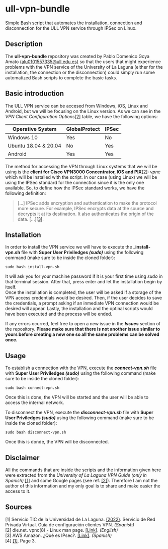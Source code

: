 # ull-vpn-bundle
Simple Bash script that automates the installation, connection and disconnection for the ULL VPN service through IPSec on Linux.

## Description
The __ull-vpn-bundle__ repository was created by Pablo Domenico Goya Amato [(alu0101557335@ull.edu.es)](mailto:alu0101557335@ull.edu.es) so that the users that might experience problems with the VPN service
of the University of La Laguna (either for the installation, the connection or the disconnection) could simply run some automatized Bash scripts to complete the basic tasks.

## Basic introduction
The ULL VPN service can be accesed from Windows, iOS, Linux and Android, but we will be focusing on the Linux version. As we can see in the _VPN Client Configuration Options_[[2]](#2) table,
we have the following options:

|Operative System|GlobalProtect|IPSec|
|---|---|---|
|Windows 10|Yes|No|
|Ubuntu 18.04 & 20.04|No|Yes|
|Android|Yes|Yes|

The method for accessing the VPN through Linux systems that we will be using is the __client for Cisco VPN3000 Concentrator, IOS and PIX__[[2]](#2): _vpnc_ which will be installed with the script.
In our case (using Linux) we will be using the IPSec standard for the connection since it is the only one available. So, to define how the IPSec standard works, we have the following definition:

> [...] IPSec adds encryption and authentication to make the protocol more secure. For example, IPSec encrypts data at the source and decrypts it at its destination. It also authenticates the origin of the data. [...][[3]](#3).

## Installation
In order to install the VPN service we will have to execute the ___install-vpn.sh__ file with __Super User Priviledges *(sudo)*__ using the following command (make sure to be inside the cloned folder):

``sudo bash install-vpn.sh``

It will ask you for your machine password if it is your first time using _sudo_ in that terminal session. After that, press enter and let the installation begin by itself.<br>
Once the installation is completed, the user will be asked if a storage of the VPN access credentials would be desired. Then, if the user decides to save the credentials, a prompt
asking if an inmediate VPN connection would be desired will appear. Lastly, the installation and the optinal scripts would have been executed and the process will be ended.<br>

If any errors ocurred, feel free to open a new issue in the ___Issues___ section of the repository. __Please make sure that there is not another issue similar to yours before creating a new one
so all the same problems can be solved once.__

## Usage
To establish a connection with the VPN, execute the ___connect-vpn.sh___ file with __Super User Priviledges *(sudo)*__ using the following command (make sure to be inside the cloned folder):

``sudo bash connect-vpn.sh``

Once this is done, the VPN will be started and the user will be able to access the internal network.<br>

To disconnect the VPN, execute the ___disconnect-vpn.sh___ file with __Super User Priviledges *(sudo)*__ using the following command (make sure to be inside the cloned folder):

``sudo bash disconnect-vpn.sh``

Once this is donde, the VPN will be disconnected. <br>

## Disclaimer
All the commands that are inside the scripts and the information given here were extracted from the _University of La Laguna VPN Guide (only in Spanish)_ [[1]](#1) and some Google pages (see ref. [[2]](#2)). 
Therefore I am not the author of this information and my only goal is to share and make easier the access to it.

## Sources
<a id="1">[1]</a>
Servicio TIC de la Universidad de La Laguna. [(2022)](https://docs.google.com/document/d/1xhSRVqo6y5HYtQQtBemLEwDG6a_yjGlzrxjwuYxIQAk/edit#heading=h.gjdgxs).
Servicio de Red Privada Virtual.
Guía de configuración clientes VPN. _(Spanish)_<br>
<a id="2">[2]</a>
die.net.
vpnc(8) - Linux man page. [[Link]](https://linux.die.net/man/8/vpnc). _(English)_<br>
<a id="3">[3]</a>
AWS Amazon.
¿Qué es IPsec?. [[Link]](https://aws.amazon.com/es/what-is/ipsec/). _(Spanish)_<br>
<a id="4">[4]</a>
[[1]](#1). Page 3.
